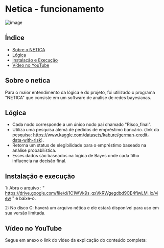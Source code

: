 # Netica - funcionamento
![image](https://github.com/user-attachments/assets/98873343-89e2-466a-baef-09af2ad813eb)

## Índice
- [Sobre o NETICA](#sobre-o-netica)
- [Lógica](#funcionalidades)
- [Instalação e Execução](#instalação-e-execução)
- [Vídeo no YouTube](#tecnologias-utilizadas)

## Sobre o netica
Para o maior entendimento da lógica e do projeto, foi utilizado o programa "NETICA" que consiste em um software de análise de redes bayesianas.

## Lógica
- Cada nodo corresponde a um único nodo pai chamado "Risco_final".
- Utiliza uma pesquisa alemã de pedidos de empréstimo bancário. (link da pesquisa: https://www.kaggle.com/datasets/kabure/german-credit-data-with-risk).
- Retorna um status de elegibilidade para o empréstimo baseado na análise probabilística.
- Esses dados são baseados na lógica de Bayes onde cada filho influencia na decisão final.

## Instalação e execução
1: Abra o arquivo : " https://drive.google.com/file/d/1C1WVk9s_qxVkRWgegdbd9CE4fjwLM_Ix/view " e baixe-o.

2: No disco C: haverá um arquivo nética e ele estará disponível para uso em sua versão limitada.

## Vídeo no YouTube
Segue em anexo o link do vídeo da explicação do conteúdo completa: 
